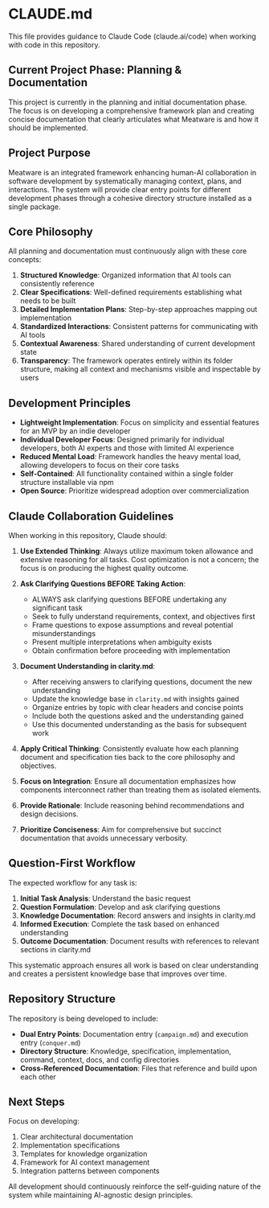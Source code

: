 # CLAUDE.md

This file provides guidance to Claude Code (claude.ai/code) when working with code in this repository.

## Current Project Phase: Planning & Documentation

This project is currently in the planning and initial documentation phase. The focus is on developing a comprehensive framework plan and creating concise documentation that clearly articulates what Meatware is and how it should be implemented.

## Project Purpose

Meatware is an integrated framework enhancing human-AI collaboration in software development by systematically managing context, plans, and interactions. The system will provide clear entry points for different development phases through a cohesive directory structure installed as a single package.

## Core Philosophy

All planning and documentation must continuously align with these core concepts:

1. **Structured Knowledge**: Organized information that AI tools can consistently reference
2. **Clear Specifications**: Well-defined requirements establishing what needs to be built
3. **Detailed Implementation Plans**: Step-by-step approaches mapping out implementation
4. **Standardized Interactions**: Consistent patterns for communicating with AI tools
5. **Contextual Awareness**: Shared understanding of current development state
6. **Transparency**: The framework operates entirely within its folder structure, making all context and mechanisms visible and inspectable by users

## Development Principles

- **Lightweight Implementation**: Focus on simplicity and essential features for an MVP by an indie developer
- **Individual Developer Focus**: Designed primarily for individual developers, both AI experts and those with limited AI experience
- **Reduced Mental Load**: Framework handles the heavy mental load, allowing developers to focus on their core tasks
- **Self-Contained**: All functionality contained within a single folder structure installable via npm
- **Open Source**: Prioritize widespread adoption over commercialization

## Claude Collaboration Guidelines

When working in this repository, Claude should:

1. **Use Extended Thinking**: Always utilize maximum token allowance and extensive reasoning for all tasks. Cost optimization is not a concern; the focus is on producing the highest quality outcome.

2. **Ask Clarifying Questions BEFORE Taking Action**: 
   - ALWAYS ask clarifying questions BEFORE undertaking any significant task
   - Seek to fully understand requirements, context, and objectives first
   - Frame questions to expose assumptions and reveal potential misunderstandings
   - Present multiple interpretations when ambiguity exists
   - Obtain confirmation before proceeding with implementation

3. **Document Understanding in clarity.md**:
   - After receiving answers to clarifying questions, document the new understanding
   - Update the knowledge base in `clarity.md` with insights gained
   - Organize entries by topic with clear headers and concise points
   - Include both the questions asked and the understanding gained
   - Use this documented understanding as the basis for subsequent work

4. **Apply Critical Thinking**: Consistently evaluate how each planning document and specification ties back to the core philosophy and objectives.

5. **Focus on Integration**: Ensure all documentation emphasizes how components interconnect rather than treating them as isolated elements.

6. **Provide Rationale**: Include reasoning behind recommendations and design decisions.

7. **Prioritize Conciseness**: Aim for comprehensive but succinct documentation that avoids unnecessary verbosity.

## Question-First Workflow

The expected workflow for any task is:

1. **Initial Task Analysis**: Understand the basic request
2. **Question Formulation**: Develop and ask clarifying questions
3. **Knowledge Documentation**: Record answers and insights in clarity.md
4. **Informed Execution**: Complete the task based on enhanced understanding
5. **Outcome Documentation**: Document results with references to relevant sections in clarity.md

This systematic approach ensures all work is based on clear understanding and creates a persistent knowledge base that improves over time.

## Repository Structure

The repository is being developed to include:

- **Dual Entry Points**: Documentation entry (`campaign.md`) and execution entry (`conquer.md`)
- **Directory Structure**: Knowledge, specification, implementation, command, context, docs, and config directories
- **Cross-Referenced Documentation**: Files that reference and build upon each other

## Next Steps

Focus on developing:

1. Clear architectural documentation
2. Implementation specifications
3. Templates for knowledge organization
4. Framework for AI context management
5. Integration patterns between components

All development should continuously reinforce the self-guiding nature of the system while maintaining AI-agnostic design principles.